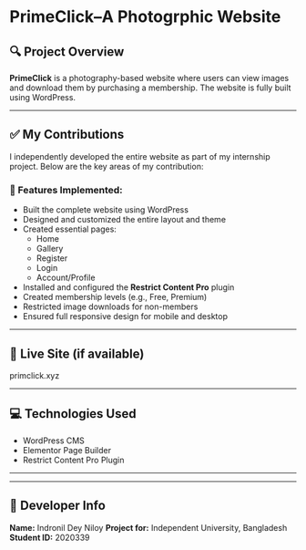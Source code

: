 # PrimeClick–A Photogrphic Website

## 🔍 Project Overview
**PrimeClick** is a photography-based website where users can view images and download them by purchasing a membership. The website is fully built using WordPress.

---

## ✅ My Contributions

I independently developed the entire website as part of my internship project. Below are the key areas of my contribution:

### 🔧 Features Implemented:
- Built the complete website using WordPress
- Designed and customized the entire layout and theme
- Created essential pages:
  - Home
  - Gallery
  - Register
  - Login
  - Account/Profile
- Installed and configured the **Restrict Content Pro** plugin
- Created membership levels (e.g., Free, Premium)
- Restricted image downloads for non-members
- Ensured full responsive design for mobile and desktop

---

## 🔗 Live Site (if available)
primclick.xyz 

---

## 💻 Technologies Used
- WordPress CMS  
- Elementor Page Builder  
- Restrict Content Pro Plugin  
---




---

## 🙋 Developer Info
**Name:** Indronil Dey Niloy 
**Project for:** Independent University, Bangladesh 
**Student ID:** 2020339  

